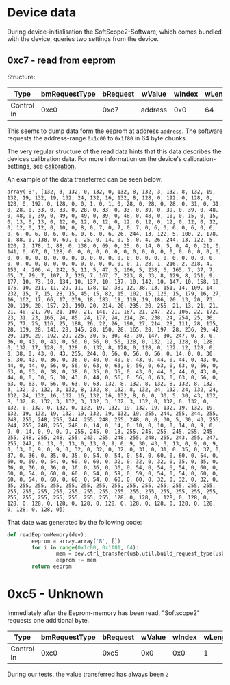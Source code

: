 # Device data

During device-initialisation the SoftScope2-Software, which comes bundled with the device, queries two settings from the device.

## 0xc7 - read from eeprom
Structure:

| Type       | bmRequestType | bRequest | wValue  | wIndex | wLength |
|------------|---------------|----------|---------|--------|---------|
| Control In | 0xc0          | 0xc7     | address | 0x0    |      64 |


This seems to dump data form the eeprom at address `address`. The software requests the address-range `0x1c00` to `0x1f80` in 64 byte chunks.

The very regular structure of the read data hints that this data describes the devices calibration data. For more information on the device's calibration-settings, see [calibration](calibration.md).

An example of the data transferred can be seen below:

```
array('B', [132, 3, 132, 0, 132, 0, 132, 8, 132, 3, 132, 8, 132, 19, 132, 19, 132, 19, 132, 24, 132, 16, 132, 8, 128, 0, 192, 0, 128, 0, 128, 0, 192, 0, 128, 0, 0, 1, 0, 1, 0, 28, 0, 28, 0, 28, 0, 31, 0, 31, 0, 28, 0, 33, 0, 33, 0, 28, 0, 33, 0, 33, 0, 39, 0, 39, 0, 39, 0, 48, 0, 48, 0, 39, 0, 49, 0, 49, 0, 39, 0, 48, 0, 48, 0, 10, 0, 15, 0, 15, 0, 13, 0, 13, 0, 12, 0, 12, 0, 12, 0, 12, 0, 12, 0, 12, 0, 12, 0, 12, 0, 12, 0, 12, 0, 10, 0, 8, 0, 7, 0, 7, 0, 7, 0, 6, 0, 6, 0, 6, 0, 6, 0, 6, 0, 6, 0, 6, 0, 6, 0, 6, 0, 6, 26, 244, 13, 122, 5, 100, 2, 178, 1, 88, 0, 138, 0, 69, 0, 25, 0, 14, 0, 5, 0, 4, 26, 244, 13, 122, 5, 120, 2, 178, 1, 88, 0, 138, 0, 69, 0, 25, 0, 14, 0, 5, 0, 4, 0, 21, 0, 141, 0, 67, 0, 128, 0, 0, 0, 0, 0, 0, 0, 0, 0, 0, 0, 0, 0, 0, 0, 0, 0, 0, 0, 0, 0, 0, 0, 0, 0, 0, 0, 0, 0, 0, 0, 0, 0, 0, 0, 0, 0, 0, 0, 0, 0, 0, 0, 0, 0, 0, 0, 0, 0, 0, 0, 0, 0, 0, 1, 28, 1, 216, 2, 218, 4, 153, 4, 206, 4, 242, 5, 11, 5, 47, 5, 106, 5, 238, 6, 165, 7, 37, 7, 65, 7, 79, 7, 107, 7, 126, 7, 167, 7, 223, 8, 33, 8, 129, 8, 251, 9, 177, 10, 73, 10, 134, 10, 137, 10, 137, 10, 142, 10, 147, 10, 158, 10, 175, 10, 211, 11, 29, 11, 178, 12, 38, 12, 38, 13, 151, 14, 109, 14, 232, 15, 7, 15, 28, 15, 45, 15, 82, 15, 102, 15, 126, 15, 179, 16, 27, 16, 162, 17, 66, 17, 239, 18, 183, 19, 119, 19, 186, 20, 13, 20, 73, 20, 119, 20, 157, 20, 190, 20, 214, 20, 235, 20, 255, 21, 13, 21, 21, 21, 40, 21, 70, 21, 107, 21, 141, 21, 187, 21, 247, 22, 106, 22, 172, 23, 31, 23, 166, 24, 85, 24, 177, 24, 214, 24, 238, 24, 254, 25, 36, 25, 77, 25, 116, 25, 188, 26, 22, 26, 190, 27, 214, 28, 111, 28, 135, 28, 139, 28, 141, 28, 145, 28, 150, 28, 165, 28, 197, 28, 236, 29, 42, 29, 119, 29, 192, 29, 225, 30, 5, 30, 43, 30, 147, 30, 247, 0, 3, 0, 36, 0, 43, 0, 43, 0, 56, 0, 56, 0, 56, 128, 0, 132, 12, 128, 0, 128, 0, 132, 17, 128, 0, 128, 0, 132, 8, 128, 0, 128, 0, 132, 12, 128, 0, 0, 38, 0, 43, 0, 43, 255, 244, 0, 56, 0, 56, 0, 56, 0, 14, 0, 0, 30, 5, 30, 43, 0, 36, 0, 36, 0, 40, 0, 40, 0, 43, 0, 44, 0, 44, 0, 43, 0, 44, 0, 44, 0, 56, 0, 56, 0, 63, 0, 63, 0, 56, 0, 63, 0, 63, 0, 56, 0, 63, 0, 63, 0, 38, 0, 38, 0, 35, 0, 35, 0, 43, 0, 44, 0, 44, 0, 43, 0, 44, 0, 0, 30, 5, 30, 43, 0, 44, 0, 56, 0, 56, 0, 63, 0, 63, 0, 56, 0, 63, 0, 63, 0, 56, 0, 63, 0, 63, 132, 8, 132, 8, 132, 8, 132, 8, 132, 3, 132, 3, 132, 3, 132, 8, 132, 8, 132, 8, 132, 24, 132, 24, 132, 24, 132, 24, 132, 16, 132, 16, 132, 16, 132, 8, 0, 0, 30, 5, 30, 43, 132, 8, 132, 8, 132, 3, 132, 3, 132, 3, 132, 3, 132, 0, 132, 0, 132, 0, 132, 0, 132, 0, 132, 0, 132, 19, 132, 19, 132, 19, 132, 19, 132, 19, 132, 19, 132, 19, 132, 19, 132, 19, 132, 19, 255, 244, 255, 244, 255, 248, 255, 248, 255, 244, 255, 248, 255, 248, 0, 0, 30, 5, 30, 43, 255, 244, 255, 248, 255, 248, 0, 14, 0, 14, 0, 10, 0, 10, 0, 14, 0, 9, 0, 9, 0, 14, 0, 9, 0, 9, 255, 245, 0, 13, 255, 245, 255, 245, 255, 245, 255, 248, 255, 248, 255, 243, 255, 248, 255, 248, 255, 243, 255, 247, 255, 247, 0, 13, 0, 13, 0, 13, 0, 9, 0, 9, 30, 43, 0, 13, 0, 9, 0, 9, 0, 13, 0, 9, 0, 9, 0, 32, 0, 32, 0, 32, 0, 31, 0, 31, 0, 35, 0, 37, 0, 37, 0, 36, 0, 35, 0, 35, 0, 54, 0, 54, 0, 54, 0, 60, 0, 60, 0, 54, 0, 60, 0, 60, 0, 54, 0, 60, 0, 60, 0, 32, 0, 32, 0, 32, 0, 35, 0, 35, 0, 36, 0, 36, 0, 36, 0, 36, 0, 36, 0, 36, 0, 54, 0, 54, 0, 54, 0, 60, 0, 60, 0, 54, 0, 60, 0, 60, 0, 54, 0, 59, 0, 59, 0, 54, 0, 54, 0, 60, 0, 60, 0, 54, 0, 60, 0, 60, 0, 54, 0, 60, 0, 60, 0, 32, 0, 32, 0, 32, 0, 35, 255, 255, 255, 255, 255, 255, 255, 255, 255, 255, 255, 255, 255, 255, 255, 255, 255, 255, 255, 255, 255, 255, 255, 255, 255, 255, 255, 255, 255, 255, 255, 255, 255, 255, 128, 0, 128, 0, 128, 0, 128, 0, 128, 0, 128, 0, 128, 0, 128, 0, 128, 0, 128, 0, 128, 0, 128, 0, 128, 0, 128, 0, 128, 0])
```

That date was generated by the following code:
```python
def readEepromMemory(dev):
        eeprom = array.array('B', [])
        for i in range(0x1c00, 0x1f81, 64):
                mem = dev.ctrl_transfer(usb.util.build_request_type(usb.util.CTRL_IN, usb.util.CTRL_TYPE_VENDOR, usb.util.CTRL_RECIPIENT_DEVICE), 0xc7, i, 0, 64);
                eeprom += mem
        return eeprom
```

# 0xc5 - Unknown

Immediately after the Eeprom-memory has been read, "Softscope2" requests one additional byte. 

| Type       | bmRequestType | bRequest | wValue | wIndex | wLength |
|------------|---------------|----------|--------|--------|---------|
| Control In | 0xc0          | 0xc5     | 0x0    | 0x0    |       1 |


During our tests, the value transferred has always been `2`
